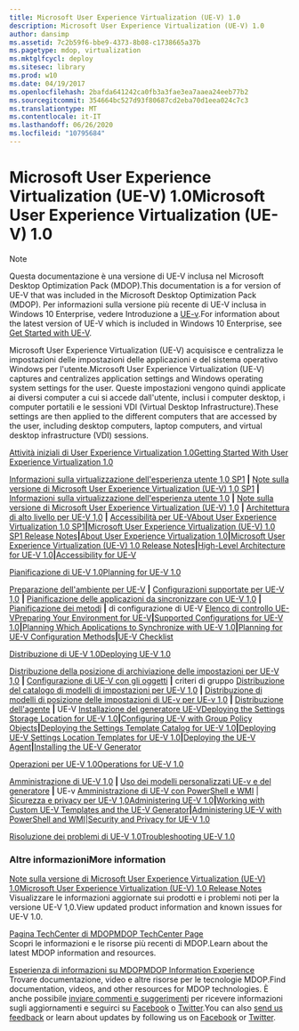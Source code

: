 ```yaml
---
title: Microsoft User Experience Virtualization (UE-V) 1.0
description: Microsoft User Experience Virtualization (UE-V) 1.0
author: dansimp
ms.assetid: 7c2b59f6-bbe9-4373-8b08-c1738665a37b
ms.pagetype: mdop, virtualization
ms.mktglfcycl: deploy
ms.sitesec: library
ms.prod: w10
ms.date: 04/19/2017
ms.openlocfilehash: 2bafda641242ca0fb3a3fae3ea7aaea24eeb77b2
ms.sourcegitcommit: 354664bc527d93f80687cd2eba70d1eea024c7c3
ms.translationtype: MT
ms.contentlocale: it-IT
ms.lasthandoff: 06/26/2020
ms.locfileid: "10795684"
---
```

# <span data-ttu-id="e2e97-103">Microsoft User Experience Virtualization (UE-V) 1.0</span><span class="sxs-lookup"><span data-stu-id="e2e97-103">Microsoft User Experience Virtualization (UE-V) 1.0</span></span>

>[!NOTE]
><span data-ttu-id="e2e97-104">Questa documentazione è una versione di UE-V inclusa nel Microsoft Desktop Optimization Pack (MDOP).</span><span class="sxs-lookup"><span data-stu-id="e2e97-104">This documentation is a for version of UE-V that was included in the Microsoft Desktop Optimization Pack (MDOP).</span></span> <span data-ttu-id="e2e97-105">Per informazioni sulla versione più recente di UE-V inclusa in Windows 10 Enterprise, vedere Introduzione a [UE-v](https://docs.microsoft.com/windows/configuration/ue-v/uev-getting-started).</span><span class="sxs-lookup"><span data-stu-id="e2e97-105">For information about the latest version of UE-V which is included in Windows 10 Enterprise, see [Get Started with UE-V](https://docs.microsoft.com/windows/configuration/ue-v/uev-getting-started).</span></span>


<span data-ttu-id="e2e97-106">Microsoft User Experience Virtualization (UE-V) acquisisce e centralizza le impostazioni delle impostazioni delle applicazioni e del sistema operativo Windows per l'utente.</span><span class="sxs-lookup"><span data-stu-id="e2e97-106">Microsoft User Experience Virtualization (UE-V) captures and centralizes application settings and Windows operating system settings for the user.</span></span> <span data-ttu-id="e2e97-107">Queste impostazioni vengono quindi applicate ai diversi computer a cui si accede dall'utente, inclusi i computer desktop, i computer portatili e le sessioni VDI (Virtual Desktop Infrastructure).</span><span class="sxs-lookup"><span data-stu-id="e2e97-107">These settings are then applied to the different computers that are accessed by the user, including desktop computers, laptop computers, and virtual desktop infrastructure (VDI) sessions.</span></span>

<a href="" id="getting-started-with-user-experience-virtualization-1-0"></a>[<span data-ttu-id="e2e97-108">Attività iniziali di User Experience Virtualization 1.0</span><span class="sxs-lookup"><span data-stu-id="e2e97-108">Getting Started With User Experience Virtualization 1.0</span></span>](getting-started-with-user-experience-virtualization-10.md)  

<span data-ttu-id="e2e97-109">[Informazioni sulla virtualizzazione dell'esperienza utente 1,0 SP1](about-user-experience-virtualization-10-sp1.md) **|** [Note sulla versione di Microsoft User Experience Virtualization (UE-V) 1,0 SP1](microsoft-user-experience-virtualization--ue-v--10-sp1-release-notes.md) **|** [Informazioni sulla virtualizzazione dell'esperienza utente 1,0](about-user-experience-virtualization-10.md) **|** [Note sulla versione di Microsoft User Experience Virtualization (UE-V) 1,0](microsoft-user-experience-virtualization--ue-v--10-release-notes.md) **|** [Architettura di alto livello per UE-V 1,0](high-level-architecture-for-ue-v-10.md) **|** [Accessibilità per UE-V](accessibility-for-ue-v.md)</span><span class="sxs-lookup"><span data-stu-id="e2e97-109">[About User Experience Virtualization 1.0 SP1](about-user-experience-virtualization-10-sp1.md)**|**[Microsoft User Experience Virtualization (UE-V) 1.0 SP1 Release Notes](microsoft-user-experience-virtualization--ue-v--10-sp1-release-notes.md)**|**[About User Experience Virtualization 1.0](about-user-experience-virtualization-10.md)**|**[Microsoft User Experience Virtualization (UE-V) 1.0 Release Notes](microsoft-user-experience-virtualization--ue-v--10-release-notes.md)**|**[High-Level Architecture for UE-V 1.0](high-level-architecture-for-ue-v-10.md)**|**[Accessibility for UE-V](accessibility-for-ue-v.md)</span></span>

<a href="" id="planning-for-ue-v-1-0"></a>[<span data-ttu-id="e2e97-110">Pianificazione di UE-V 1.0</span><span class="sxs-lookup"><span data-stu-id="e2e97-110">Planning for UE-V 1.0</span></span>](planning-for-ue-v-10.md)  

<span data-ttu-id="e2e97-111">[Preparazione dell'ambiente per UE-V](preparing-your-environment-for-ue-v.md) **|** [Configurazioni supportate per UE-V 1,0](supported-configurations-for-ue-v-10.md) **|** [Pianificazione delle applicazioni da sincronizzare con UE-V 1,0](planning-which-applications-to-synchronize-with-ue-v-10.md) **|** [Pianificazione dei metodi](planning-for-ue-v-configuration-methods.md) **|** di configurazione di UE-V [Elenco di controllo UE-V](ue-v-checklist.md)</span><span class="sxs-lookup"><span data-stu-id="e2e97-111">[Preparing Your Environment for UE-V](preparing-your-environment-for-ue-v.md)**|**[Supported Configurations for UE-V 1.0](supported-configurations-for-ue-v-10.md)**|**[Planning Which Applications to Synchronize with UE-V 1.0](planning-which-applications-to-synchronize-with-ue-v-10.md)**|**[Planning for UE-V Configuration Methods](planning-for-ue-v-configuration-methods.md)**|**[UE-V Checklist](ue-v-checklist.md)</span></span>

<a href="" id="deploying-ue-v-1-0"></a>[<span data-ttu-id="e2e97-112">Distribuzione di UE-V 1.0</span><span class="sxs-lookup"><span data-stu-id="e2e97-112">Deploying UE-V 1.0</span></span>](deploying-ue-v-10.md)  

<span data-ttu-id="e2e97-113">[Distribuzione della posizione di archiviazione delle impostazioni per UE-V 1,0](deploying-the-settings-storage-location-for-ue-v-10.md) **|** [Configurazione di UE-V con gli oggetti](configuring-ue-v-with-group-policy-objects.md) **|** criteri di gruppo [Distribuzione del catalogo di modelli di impostazioni per UE-V 1,0](deploying-the-settings-template-catalog-for-ue-v-10.md) **|** [Distribuzione di modelli di posizione delle impostazioni di UE-v per UE-v 1,0](deploying-ue-v-settings-location-templates-for-ue-v-10.md) **|** [Distribuzione dell'agente](deploying-the-ue-v-agent.md) **|** UE-V [Installazione del generatore UE-V](installing-the-ue-v-generator.md)</span><span class="sxs-lookup"><span data-stu-id="e2e97-113">[Deploying the Settings Storage Location for UE-V 1.0](deploying-the-settings-storage-location-for-ue-v-10.md)**|**[Configuring UE-V with Group Policy Objects](configuring-ue-v-with-group-policy-objects.md)**|**[Deploying the Settings Template Catalog for UE-V 1.0](deploying-the-settings-template-catalog-for-ue-v-10.md)**|**[Deploying UE-V Settings Location Templates for UE-V 1.0](deploying-ue-v-settings-location-templates-for-ue-v-10.md)**|**[Deploying the UE-V Agent](deploying-the-ue-v-agent.md)**|**[Installing the UE-V Generator](installing-the-ue-v-generator.md)</span></span>

<a href="" id="operations-for-ue-v-1-0"></a>[<span data-ttu-id="e2e97-114">Operazioni per UE-V 1.0</span><span class="sxs-lookup"><span data-stu-id="e2e97-114">Operations for UE-V 1.0</span></span>](operations-for-ue-v-10.md)  

<span data-ttu-id="e2e97-115">[Amministrazione di UE-V 1,0](administering-ue-v-10.md) **|** [Uso dei modelli personalizzati UE-v e del generatore](working-with-custom-ue-v-templates-and-the-ue-v-generator.md) **|** UE-v [Amministrazione di UE-V con PowerShell e WMI](administering-ue-v-with-powershell-and-wmi.md)  | [Sicurezza e privacy per UE-V 1,0](security-and-privacy-for-ue-v-10.md)</span><span class="sxs-lookup"><span data-stu-id="e2e97-115">[Administering UE-V 1.0](administering-ue-v-10.md)**|**[Working with Custom UE-V Templates and the UE-V Generator](working-with-custom-ue-v-templates-and-the-ue-v-generator.md)**|**[Administering UE-V with PowerShell and WMI](administering-ue-v-with-powershell-and-wmi.md)|[Security and Privacy for UE-V 1.0](security-and-privacy-for-ue-v-10.md)</span></span>

<a href="" id="troubleshooting-ue-v-1-0"></a>[<span data-ttu-id="e2e97-116">Risoluzione dei problemi di UE-V 1.0</span><span class="sxs-lookup"><span data-stu-id="e2e97-116">Troubleshooting UE-V 1.0</span></span>](troubleshooting-ue-v-10.md)  

### <span data-ttu-id="e2e97-117">Altre informazioni</span><span class="sxs-lookup"><span data-stu-id="e2e97-117">More information</span></span>

<a href="" id="microsoft-user-experience-virtualization--ue-v--1-0-release-notes"></a>[<span data-ttu-id="e2e97-118">Note sulla versione di Microsoft User Experience Virtualization (UE-V) 1.0</span><span class="sxs-lookup"><span data-stu-id="e2e97-118">Microsoft User Experience Virtualization (UE-V) 1.0 Release Notes</span></span>](microsoft-user-experience-virtualization--ue-v--10-release-notes.md)  
<span data-ttu-id="e2e97-119">Visualizzare le informazioni aggiornate sui prodotti e i problemi noti per la versione UE-V 1,0.</span><span class="sxs-lookup"><span data-stu-id="e2e97-119">View updated product information and known issues for UE-V 1.0.</span></span>

<a href="" id="mdop-techcenter-page"></a>[<span data-ttu-id="e2e97-120">Pagina TechCenter di MDOP</span><span class="sxs-lookup"><span data-stu-id="e2e97-120">MDOP TechCenter Page</span></span>](https://go.microsoft.com/fwlink/p/?LinkId=225286)  
<span data-ttu-id="e2e97-121">Scopri le informazioni e le risorse più recenti di MDOP.</span><span class="sxs-lookup"><span data-stu-id="e2e97-121">Learn about the latest MDOP information and resources.</span></span>

<a href="" id="mdop-information-experience"></a>[<span data-ttu-id="e2e97-122">Esperienza di informazioni su MDOP</span><span class="sxs-lookup"><span data-stu-id="e2e97-122">MDOP Information Experience</span></span>](https://go.microsoft.com/fwlink/p/?LinkId=236032)  
<span data-ttu-id="e2e97-123">Trovare documentazione, video e altre risorse per le tecnologie MDOP.</span><span class="sxs-lookup"><span data-stu-id="e2e97-123">Find documentation, videos, and other resources for MDOP technologies.</span></span> <span data-ttu-id="e2e97-124">È anche possibile [inviare commenti e suggerimenti](mailto:MDOPDocs@microsoft.com) per ricevere informazioni sugli aggiornamenti e seguirci su [Facebook](https://go.microsoft.com/fwlink/p/?LinkId=242445) o [Twitter](https://go.microsoft.com/fwlink/p/?LinkId=242447).</span><span class="sxs-lookup"><span data-stu-id="e2e97-124">You can also [send us feedback](mailto:MDOPDocs@microsoft.com) or learn about updates by following us on [Facebook](https://go.microsoft.com/fwlink/p/?LinkId=242445) or [Twitter](https://go.microsoft.com/fwlink/p/?LinkId=242447).</span></span>

 

 





